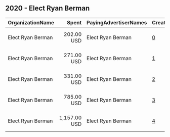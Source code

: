 ## 2020 - Elect Ryan Berman 
|OrganizationName|Spent|PayingAdvertiserNames|CreativeUrls|Impressions|Genders|AgeBrackets|CountryCodes|BillingAddresses|CandidateBallotInformation|
|:---|---:|:---|:---|---:|:---|:---|:---|:---|:---|
|Elect Ryan Berman|202.00 USD|Elect Ryan Berman|[0](https://www.snap.com/political-ads/asset/2b5f0a0ece91729e7f3f0afb15cb25fd30bae9552c9accc167cd964a5ce11af0?mediaType=jpg)|58,186||18+|united states|"P.O. Box 906,Union Lake,48387,US"|Ryan Berman|
|Elect Ryan Berman|271.00 USD|Elect Ryan Berman|[1](https://www.snap.com/political-ads/asset/593a1830f37c3b151877cbc4013e51138cd33b3bbc88faa503224e03010c8c84?mediaType=jpg)|78,563||18+|united states|"P.O. Box 906,Union Lake,48387,US"|Ryan Berman|
|Elect Ryan Berman|331.00 USD|Elect Ryan Berman|[2](https://www.snap.com/political-ads/asset/f790545c33be4b80252856760f082ba9d19e701432b54c52ea631c2ca565efd4?mediaType=jpg)|95,629||18+|united states|"P.O. Box 906,Union Lake,48387,US"|Ryan Berman|
|Elect Ryan Berman|785.00 USD|Elect Ryan Berman|[3](https://www.snap.com/political-ads/asset/42bac25418726274665a89a8f79f10e2c88f0489e2fc6926aedb434f7382256b?mediaType=mp4)|225,835||18+|united states|"P.O. Box 906,Union Lake,48387,US"|Ryan Berman|
|Elect Ryan Berman|1,157.00 USD|Elect Ryan Berman|[4](https://www.snap.com/political-ads/asset/593a1830f37c3b151877cbc4013e51138cd33b3bbc88faa503224e03010c8c84?mediaType=jpg)|370,322||18+|united states|"P.O. Box 906,Union Lake,48387,US"|Ryan Berman|
